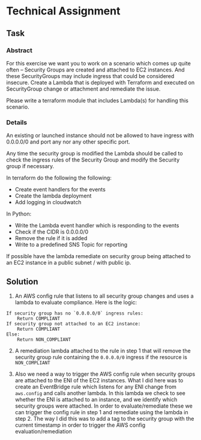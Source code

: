 
# Technical Assignment

## Task
### Abstract

For this exercise we want you to work on a scenario which comes up quite often – Security Groups are created and attached to EC2 instances. And these SecurityGroups may include ingress that could be considered insecure. Create a Lambda that is deployed with Terraform and executed on SecurityGroup change or attachment and remediate the issue.

Please write a terraform module that includes Lambda(s) for handling this scenario.

### Details

An existing or launched instance should not be allowed to have ingress with 0.0.0.0/0 and port any nor any other specific port.

Any time the security group is modified the Lambda should be called to check the ingress rules of the Security Group and modify the Security group if necessary.

In terraform do the following the following:

* Create event handlers for the events
* Create the lambda deployment
* Add logging in cloudwatch
    
In Python:

* Write the Lambda event handler which is responding to the events
* Check if the CIDR is 0.0.0.0/0
* Remove the rule if it is added
* Write to a predefined SNS Topic for reporting
    
If possible have the lambda remediate on security group being attached to an EC2 instance in a public subnet / with public ip.

## Solution

1. An AWS config rule that listens to all security group changes and uses a lambda to evaluate compliance. Here is the logic:
```
If security group has no `0.0.0.0/0` ingress rules:
	Return COMPLIANT
If security group not attached to an EC2 instance:
	Return COMPLIANT
Else:
	Return NON_COMPLIANT
```

2. A remediation lambda attached to the rule in step 1 that will remove the security group rule containing the `0.0.0.0/0` ingress if the resource is `NON_COMPLIANT` 

3. Also we need a way to trigger the AWS config rule when security groups are attached to the ENI of the EC2 instances. What I did here was to create an EventBridge rule which listens for any ENI change from `aws.config`  and calls another lambda. In this lambda we check to see whether the ENI is attached to an instance, and we identify which security groups were attached. In order to evaluate/remediate these we can trigger the config rule in step 1 and remediate using the lambda in step 2. The way I did this was to add a tag to the security group with the current timestamp in order to trigger the AWS config evaluation/remediation
